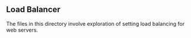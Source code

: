 ## Load Balancer
The files in this directory involve exploration of setting load balancing for web servers.
